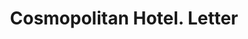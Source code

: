 ---
doi: 10.7916/D8VD89HD
date_other: '1908'
date_other_textual: '1908'
form: correspondence
genre:
- Letters (correspondence)
name:
- Cosmopolitan Hotel
object_in_context_url: https://biggert.cul.columbia.edu/items/view/ave_biggert_00972
subject_hierarchical_geographic:
- New York, New York, United States
subject_name:
- Cosmopolitan Hotel
title: Cosmopolitan Hotel. Letter
sort_title: Cosmopolitan Hotel. Letter
call_number: ave_biggert_00972
coordinates:
- 40.71277777777778,-74.00583333333333
pid: ave_biggert_00972
identifiers: ave_biggert_00972
thumbnail: https://derivativo-3.library.columbia.edu/iiif/2/ldpd:344354/full/!256,256/0/native.jpg
permalink: /biggert/ave_biggert_00972/
layout: iiif-image-page
---
